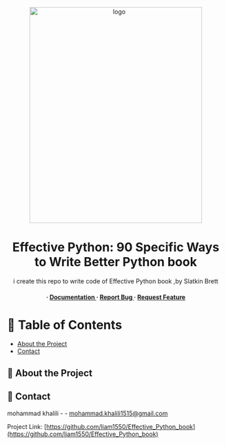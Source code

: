<div align='center'>

<img src=https://effectivepython.com/images/cover_2ed.jpg alt="logo" width=400 height=500 />

<h1>Effective Python: 90 Specific Ways to Write Better Python book</h1>
<p>i create this repo to write code of Effective Python book ,by Slatkin Brett</p>

<h4> <span> · </span> <a href="https://github.com/liam1550/Effective_Python_book/blob/master/README.md"> Documentation </a> <span> · </span> <a href="https://github.com/liam1550/Effective_Python_book/issues"> Report Bug </a> <span> · </span> <a href="https://github.com/liam1550/Effective_Python_book/issues"> Request Feature </a> </h4>


</div>

# :notebook_with_decorative_cover: Table of Contents

- [About the Project](#star2-about-the-project)
- [Contact](#handshake-contact)


## :star2: About the Project

## :handshake: Contact

mohammad khalili - - mohammad.khalili1515@gmail.com

Project Link: [https://github.com/liam1550/Effective_Python_book](https://github.com/liam1550/Effective_Python_book)
